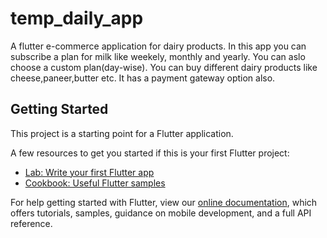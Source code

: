 # temp_daily_app

A flutter e-commerce application for dairy products.
In this app you can subscribe a plan for milk like weekely, monthly and yearly. You can aslo choose a custom plan(day-wise). You can buy different dairy products like cheese,paneer,butter etc. It has a payment gateway option also.

## Getting Started

This project is a starting point for a Flutter application.

A few resources to get you started if this is your first Flutter project:

- [Lab: Write your first Flutter app](https://flutter.dev/docs/get-started/codelab)
- [Cookbook: Useful Flutter samples](https://flutter.dev/docs/cookbook)

For help getting started with Flutter, view our
[online documentation](https://flutter.dev/docs), which offers tutorials,
samples, guidance on mobile development, and a full API reference.
